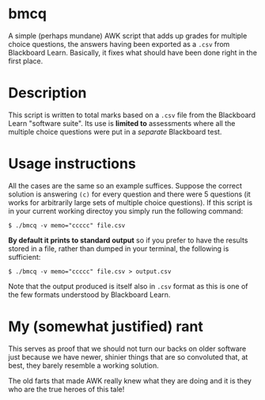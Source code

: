 # bmcq

A simple (perhaps mundane) AWK script that adds up grades for multiple choice questions,
the answers having been exported as a `.csv` from Blackboard Learn.  Basically, it fixes
what should have been done right in the first place.

# Description

This script is written to total marks based on a `.csv` file from the Blackboard
Learn "software suite". Its use is **limited to** assessments where all the
multiple choice questions were put in a *separate* Blackboard test.

# Usage instructions

All the cases are the same so an example suffices.  Suppose the correct solution
is answering `(c)` for every question and there were 5 questions (it works for
arbitrarily large sets of multiple choice questions).  If this script is in
your current working directoy you simply run the following command:
```
$ ./bmcq -v memo="ccccc" file.csv
```
__By default it prints to standard output__ so if you prefer to have the results
stored in a file, rather than dumped in your terminal, the following is sufficient:
```
$ ./bmcq -v memo="ccccc" file.csv > output.csv
```
Note that the output produced is itself also in `.csv` format as this is one of the few
formats understood by Blackboard Learn.

# My (somewhat justified) rant

This serves as proof that we should not turn our backs on older software just
because we have newer, shinier things that are so convoluted that, at best,
they barely resemble a working solution.

The old farts that made AWK really knew what they are doing and it is they who
are the true heroes of this tale!
